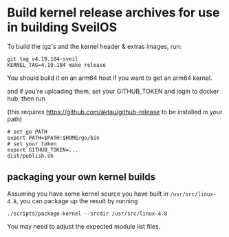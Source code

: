 # Build kernel release archives for use in building SveilOS

To build the tgz's and the kernel header & extras images, run:

```
git tag v4.19.184-sveil
KERNEL_TAG=4.19.184 make release
```

You should build it on an arm64 host if you want to get an arm64 kernel.

and if you're uploading them, set your GITHUB_TOKEN and login to docker hub, then run

(this requires https://github.com/aktau/github-release to be installed in your path)

```
# set go PATH
export PATH=$PATH:$HOME/go/bin
# set your token
export GITHUB_TOKEN=...
dist/publish.sh
```

## packaging your own kernel builds

Assuming you have some kernel source you have built in `/usr/src/linux-4.8`, you can
package up the result by running 

```
./scripts/package-kernel --srcdir /usr/src/linux-4.8
```

You may need to adjust the expected module list files.